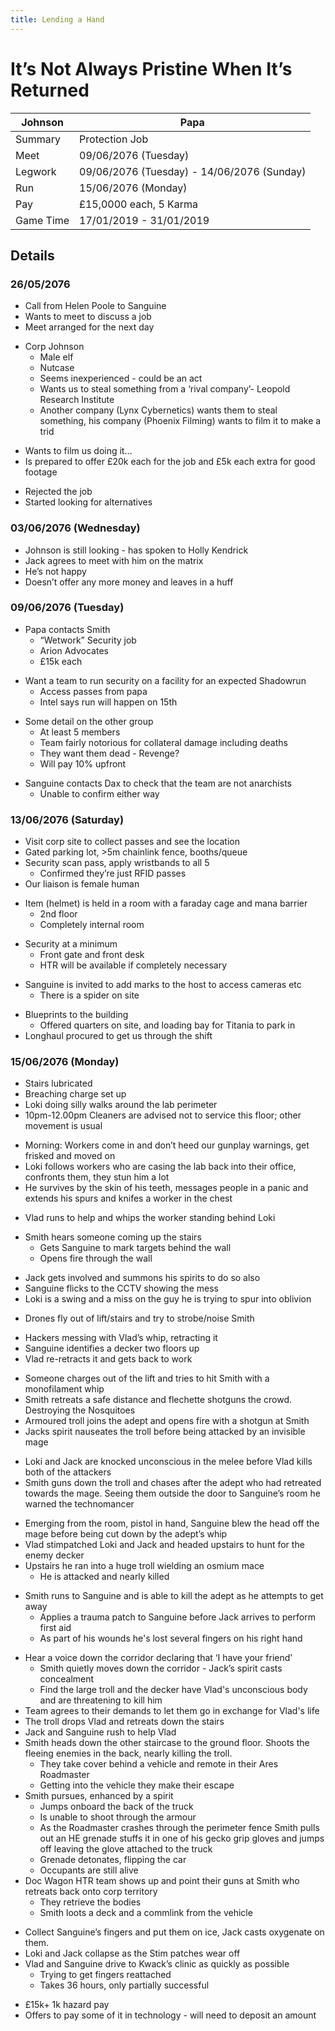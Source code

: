 ```yaml
---
title: Lending a Hand
---
```


# It’s Not Always Pristine When It’s Returned

| Johnson   | Papa                                       |
| --------- | ------------------------------------------ |
| Summary   | Protection Job                             |
| Meet      | 09/06/2076 (Tuesday)                       |
| Legwork   | 09/06/2076 (Tuesday) - 14/06/2076 (Sunday) |
| Run       | 15/06/2076 (Monday)                        |
| Pay       | £15,0000 each, 5 Karma                     |
| Game Time | 17/01/2019 - 31/01/2019                    |


## Details

### 26/05/2076

- Call from Helen Poole to Sanguine
- Wants to meet to discuss a job
- Meet arranged for the next day

<!-- -->

- Corp Johnson
	- Male elf
	- Nutcase
	- Seems inexperienced - could be an act
	- Wants us to steal something from a ‘rival company’- Leopold Research Institute
	- Another company (Lynx Cybernetics) wants them to steal something, his company (Phoenix Filming) wants to film it to make a trid

<!-- -->

- Wants to film us doing it…
- Is prepared to offer £20k each for the job and £5k each extra for good footage

<!-- -->

- Rejected the job
- Started looking for alternatives

### 03/06/2076 (Wednesday)

- Johnson is still looking - has spoken to Holly Kendrick
- Jack agrees to meet with him on the matrix
- He’s not happy
- Doesn’t offer any more money and leaves in a huff

### 09/06/2076 (Tuesday)

- Papa contacts Smith
	- “Wetwork” Security job
	- Arion Advocates
	- £15k each

<!-- -->

- Want a team to run security on a facility for an expected Shadowrun
	- Access passes from papa
	- Intel says run will happen on 15th

<!-- -->

- Some detail on the other group
 	- At least 5 members
	- Team fairly notorious for collateral damage including deaths
	- They want them dead - Revenge?
	- Will pay 10% upfront

<!-- -->

- Sanguine contacts Dax to check that the team are not anarchists
	- Unable to confirm either way

### 13/06/2076 (Saturday)

- Visit corp site to collect passes and see the location
 - Gated parking lot, >5m chainlink fence, booths/queue
- Security scan pass, apply wristbands to all 5
	- Confirmed they’re just RFID passes
- Our liaison is female human

<!-- -->

- Item (helmet) is held in a room with a faraday cage and mana barrier
	- 2nd floor
	- Completely internal room

<!-- -->

- Security at a minimum
	- Front gate and front desk
	- HTR will be available if completely necessary

<!-- -->

- Sanguine is invited to add marks to the host to access cameras etc
	- There is a spider on site

<!-- -->

- Blueprints to the building
	- Offered quarters on site, and loading bay for Titania to park in
- Longhaul procured to get us through the shift

### 15/06/2076 (Monday)

- Stairs lubricated
- Breaching charge set up
- Loki doing silly walks around the lab perimeter
- 10pm-12.00pm Cleaners are advised not to service this floor; other movement is usual

<!-- -->

- Morning: Workers come in and don’t heed our gunplay warnings, get frisked and moved on
- Loki follows workers who are casing the lab back into their office, confronts them, they stun him a lot
- He survives by the skin of his teeth, messages people in a panic and extends his spurs and knifes a worker in the chest

<!-- -->

- Vlad runs to help and whips the worker standing behind Loki

<!-- -->

- Smith hears someone coming up the stairs
	- Gets Sanguine to mark targets behind the wall
	- Opens fire through the wall

<!-- -->

- Jack gets involved and summons his spirits to do so also
- Sanguine flicks to the CCTV showing the mess
- Loki is a swing and a miss on the guy he is trying to spur into oblivion

<!-- -->

- Drones fly out of lift/stairs and try to strobe/noise Smith

<!-- -->

- Hackers messing with Vlad’s whip, retracting it
- Sanguine identifies a decker two floors up
- Vlad re-retracts it and gets back to work

<!-- -->

- Someone charges out of the lift and tries to hit Smith with a monofilament whip
- Smith retreats a safe distance and flechette shotguns the crowd. Destroying the Nosquitoes
- Armoured troll joins the adept and opens fire with a shotgun at Smith
- Jacks spirit nauseates the troll before being attacked by an invisible mage

<!-- -->

- Loki and Jack are knocked unconscious in the melee before Vlad kills both of the attackers
- Smith guns down the troll and chases after the adept who had retreated towards the mage. Seeing them outside the door to Sanguine’s room he warned the technomancer

<!-- -->

- Emerging from the room, pistol in hand, Sanguine blew the head off the mage before being cut down by the adept’s whip
- Vlad stimpatched Loki and Jack and headed upstairs to hunt for the enemy decker
- Upstairs he ran into a huge troll wielding an osmium mace
	- He is attacked and nearly killed

<!-- -->

- Smith runs to Sanguine and is able to kill the adept as he attempts to get away
	- Applies a trauma patch to Sanguine before Jack arrives to perform first aid
	- As part of his wounds he's lost several fingers on his right hand

<!-- -->

- Hear a voice down the corridor declaring that ‘I have your friend’
	- Smith quietly moves down the corridor - Jack’s spirit casts concealment
	- Find the large troll and the decker have Vlad's unconscious body and are threatening to kill him
- Team agrees to their demands to let them go in exchange for Vlad's life
- The troll drops Vlad and retreats down the stairs
- Jack and Sanguine rush to help Vlad
- Smith heads down the other staircase to the ground floor. Shoots the fleeing enemies in the back, nearly killing the troll.
	- They take cover behind a vehicle and remote in their Ares Roadmaster
	- Getting into the vehicle they make their escape
- Smith pursues, enhanced by a spirit
 	- Jumps onboard the back of the truck
	- Is unable to shoot through the armour
	- As the Roadmaster crashes through the perimeter fence Smith pulls out an HE grenade stuffs it in one of his gecko grip gloves and jumps off leaving the glove attached to the truck
	- Grenade detonates, flipping the car
	- Occupants are still alive
- Doc Wagon HTR team shows up and point their guns at Smith who retreats back onto corp territory
	- They retrieve the bodies
	- Smith loots a deck and a commlink from the vehicle

<!-- -->

- Collect Sanguine’s fingers and put them on ice, Jack casts oxygenate on them.
- Loki and Jack collapse as the Stim patches wear off
- Vlad and Sanguine drive to Kwack’s clinic as quickly as possible
	- Trying to get fingers reattached
	- Takes 36 hours, only partially successful

<!-- -->

- £15k+ 1k hazard pay
- Offers to pay some of it in technology - will need to deposit an amount
